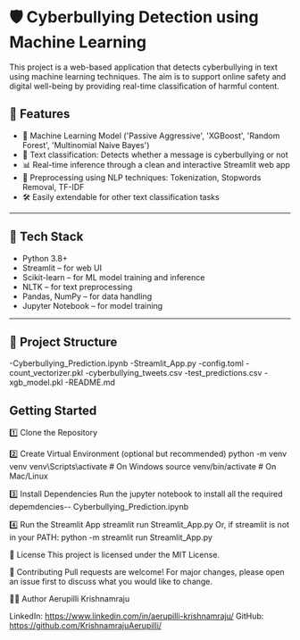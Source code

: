 # 🛡️ Cyberbullying Detection using Machine Learning

This project is a web-based application that detects cyberbullying in text using machine learning techniques. The aim is to support online safety and digital well-being by providing real-time classification of harmful content.


## 🚀 Features

- 🧠 Machine Learning Model ('Passive Aggressive', 'XGBoost', 'Random Forest', 'Multinomial Naive Bayes')
- 💬 Text classification: Detects whether a message is cyberbullying or not
- 📊 Real-time inference through a clean and interactive Streamlit web app
- 📁 Preprocessing using NLP techniques: Tokenization, Stopwords Removal, TF-IDF
- 🛠️ Easily extendable for other text classification tasks

---

## 🧰 Tech Stack

- Python 3.8+
- Streamlit – for web UI
- Scikit-learn – for ML model training and inference
- NLTK – for text preprocessing
- Pandas, NumPy – for data handling
- Jupyter Notebook – for model training

---

## 📁 Project Structure

-Cyberbullying_Prediction.ipynb
-Streamlit_App.py
-config.toml
-count_vectorizer.pkl
-cyberbullying_tweets.csv
-test_predictions.csv
-xgb_model.pkl
-README.md

## Getting Started

1️⃣ Clone the Repository

2️⃣ Create Virtual Environment (optional but recommended)
python -m venv venv
venv\Scripts\activate      # On Windows
source venv/bin/activate   # On Mac/Linux

3️⃣ Install Dependencies
Run the jupyter notebook to install all the required depemdencies-- Cyberbullying_Prediction.ipynb

4️⃣ Run the Streamlit App
streamlit run Streamlit_App.py
Or, if streamlit is not in your PATH:
python -m streamlit run Streamlit_App.py

📄 License
This project is licensed under the MIT License.

🤝 Contributing
Pull requests are welcome! For major changes, please open an issue first to discuss what you would like to change.

👨‍💻 Author
Aerupilli Krishnamraju

LinkedIn: https://www.linkedin.com/in/aerupilli-krishnamraju/
GitHub: https://github.com/KrishnamrajuAerupilli/

